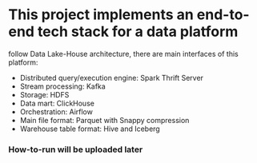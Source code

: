 # This project implements an end-to-end tech stack for a data platform
follow Data Lake-House architecture, there are main interfaces of this platform: 
- Distributed query/execution engine: Spark Thrift Server
- Stream processing: Kafka
- Storage: HDFS
- Data mart: ClickHouse
- Orchestration: Airflow
- Main file format: Parquet with Snappy compression
- Warehouse table format: Hive and Iceberg

### How-to-run will be uploaded later